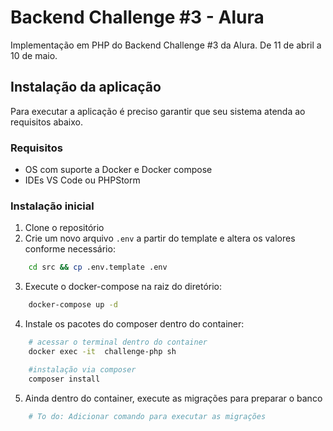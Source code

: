 # Backend Challenge #3 - Alura

Implementação em PHP do Backend Challenge #3 da Alura. De 11 de abril a 10 de maio.

## Instalação da aplicação
Para executar a aplicação é preciso garantir que seu sistema atenda ao requisitos abaixo.

### Requisitos
- OS com suporte a Docker e Docker compose
- IDEs VS Code ou PHPStorm

### Instalação inicial
1. Clone o repositório
2. Crie um novo arquivo `.env` a partir do template e altera os valores conforme necessário:
```bash
    cd src && cp .env.template .env
```
3. Execute o docker-compose na raiz do diretório:
```bash
    docker-compose up -d
```
4. Instale os pacotes do composer dentro do container:
```bash
    # acessar o terminal dentro do container
    docker exec -it  challenge-php sh

    #instalação via composer
    composer install
```
5. Ainda dentro do container, execute as migrações para preparar o banco
```bash
    # To do: Adicionar comando para executar as migrações
```